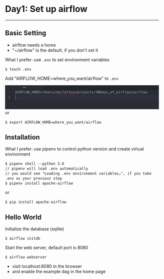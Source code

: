 Day1: Set up airflow
==============================================
-----------------------------------------------------------------------

Basic Setting
------------
- airflow needs a home
- "~/airflow" is the default, if you don't set it

What I prefer: use `.env` to set environment variables

    $ touch .env

Add "AIRFLOW_HOME=where_you_want/airflow" to `.env`

![alt .env](imgs/env.png)
or

    $ export AIRFLOW_HOME=where_you_want/airflow



Installation
------------
What I prefer: use pipenv to control python version and create virtual environment

    $ pipenv shell --python 3.6
    // pipenv will load .env automatically
    // you would see "Loading .env environment variables…", if you take .env as your previous step
    $ pipenv install apache-airflow
or

    $ pip install apache-airflow


Hello World
------------
Initialize the database (sqlite)

    $ airflow initdb

Start the web server, default port is 8080

    $ airflow webserver

- visit localhost:8080 in the browser
- and enable the example dag in the home page
